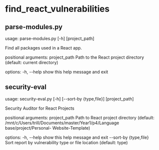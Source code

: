 # find_react_vulnerabilities
## parse-modules.py
usage: parse-modules.py [-h] [project_path]

Find all packages used in a React app.

positional arguments:
  project_path  Path to the React project directory (default: current directory)

options:
  -h, --help    show this help message and exit
## security-eval
usage: security-eval.py [-h] [--sort-by {type,file}] [project_path]

Security Auditor for React Projects

positional arguments:
  project_path          Path to React project directory (default: /mnt/c/Users/trill/Documents/master/Year1/p4/Language base/project/Personal-
                        Website-Template)

options:
  -h, --help            show this help message and exit
  --sort-by {type,file}
                        Sort report by vulnerability type or file location (default: type)
